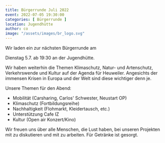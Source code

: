 ```yaml
---
title: Bürgerrunde Juli 2022
event: 2022-07-05 19:30:00
categories: [ Bürgerrunde ]
location: Jugendhütte
author: co
image: "/assets/images/br_logo.svg"
---
```


Wir laden ein zur nächsten Bürgerrunde am

Dienstag 5.7. ab 19:30 an der Jugendhütte.

Wir haben weiterhin die Themen Klimaschutz, Natur- und Artenschutz, Verkehrswende und Kultur auf der Agenda für Heuweiler. Angesichts der immensen Krisen in Europa und der Welt sind diese wichtiger denn je.

Unsere Themen für den Abend:

* Mobilität (Carsharing, Carlos' Schwester, Neustart OP)
* Klimaschutz (Fortbildungsreihe)
* Nachhaltigkeit (Flohmarkt, Kleidertausch, etc.)
* Unterstützung Cafe IZ
* Kultur (Open air Konzert/Kino)

Wir freuen uns über alle Menschen, die Lust haben, bei unseren Projekten mit zu diskutieren und mit zu arbeiten. Für Getränke ist gesorgt. 